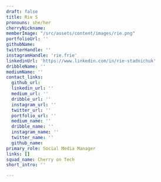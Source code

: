 ```yaml
---
draft: false
title: Rie S
pronouns: she/her
cherryNickname: 
memberImage: "/src/assets/content/images/rie.png"
portfolioUrl: ''
githubName:
twitterHandle: ''
instagramHandle: 'rie.frie'
linkedinUrl: 'https://www.linkedin.com/in/rie-stadnichuk'
dribbleName: ''
mediumName: ''
contact_links:
  github_url:
  linkedin_url: ''
  medium_url: ''
  dribble_url: ''
  instagram_url: ''
  twitter_url: ''
  portfolio_url: ''
  medium_name: ''
  dribble_name: ''
  instagram_name: ''
  twitter_name: ''
  github_name:
primary_role: Social Media Manager
links: []
squad_name: Cherry on Tech
short_intro: ''

---
```

